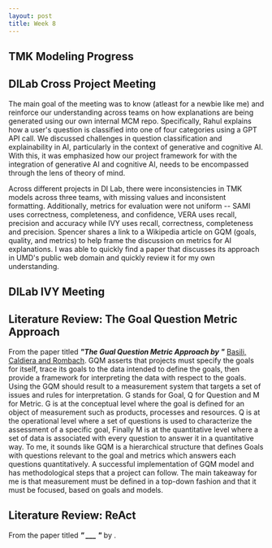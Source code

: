 ```yaml
---
layout: post
title: Week 8
---
```


## TMK Modeling Progress

## DILab Cross Project Meeting
The main goal of the meeting was to know (atleast for a newbie like me) and reinforce our understanding across teams on how explanations are being generated using our own internal MCM repo. Specifically, Rahul explains how a user's question is classified into one of four categories using a GPT API call. We discussed challenges in question classification and explainability in AI, particularly in the context of generative and cognitive AI. With this, it was emphasized how our project framework for with the integration of generative AI and cognitive AI, needs to be encompassed through the lens of theory of mind.

Across different projects in DI Lab, there were inconsistencies in TMK models across three teams, with missing values and inconsistent formatting. Additionally, metrics for evaluation were not uniform -- SAMI uses correctness, completeness, and confidence, VERA uses recall, precision and accuracy while IVY uses recall, correctness, completeness and precision. Spencer shares a link to a Wikipedia article on GQM (goals, quality, and metrics) to help frame the discussion on metrics for AI explanations. I was able to quickly find a paper that discusses its approach in UMD's public web domain and quickly review it for my own understanding. 

## DILab IVY Meeting 


## Literature Review: The Goal Question Metric Approach
From the paper titled ***"The Gual Question Metric Approach by "*** [Basili, Caldiera and Rombach](http://ftp.cs.umd.edu/pub/sel/papers/gqm.pdf). GQM asserts that projects must specify the goals for itself, trace its goals to the data intended to define the goals, then  provide a framework for interpreting the data with respect to the goals. Using the GQM should result to a measurement system that targets a set of issues and rules for interpretation. G stands for Goal, Q for Question and M for Metric. G is at the conceptual level where the goal is defined for an object of measurement such as products, processes and resources. Q is at the operational level where a set of questions is used to characterize the assessment of a specific goal, Finally M is at the quantitative level where a set of data is associated with every question to answer it in a quantitative way. To me, it sounds like GQM is a hierarchical structure that defines Goals with questions relevant to the goal and metrics which answers each questions quantitatively. A successful implementation of GQM model and has methodological steps that a project can follow. The main takeaway for me is that measurement must be defined in a top-down fashion and that it must be focused, based on goals and models.

## Literature Review: ReAct
From the paper titled ***" ___ "*** by . 
